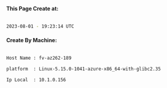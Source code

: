 
   
#### This Page Create at:

```bash

2023-08-01 - 19:23:14 UTC

```

#### Create By Machine:

```bash

Host Name : fv-az262-189

platform  : Linux-5.15.0-1041-azure-x86_64-with-glibc2.35

Ip Local  : 10.1.0.156

```

